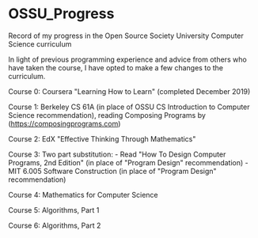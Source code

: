 # OSSU_Progress
Record of my progress in the Open Source Society University Computer Science curriculum

In light of previous programming experience and advice from others who have taken the course, I have opted to make a few changes to the curriculum.

Course 0: Coursera "Learning How to Learn" (completed December 2019)

Course 1: Berkeley CS 61A (in place of OSSU CS Introduction to Computer Science recommendation), reading Composing Programs by (https://composingprograms.com)

Course 2: EdX "Effective Thinking Through Mathematics"

Course 3: 
  Two part substitution:
    - Read "How To Design Computer Programs, 2nd Edition" (in place of "Program Design" recommendation)
    - MIT 6.005 Software Construction (in place of "Program Design" recommendation)

Course 4: Mathematics for Computer Science

Course 5: Algorithms, Part 1

Course 6: Algorithms, Part 2
